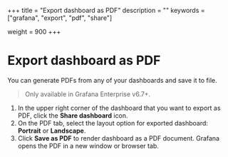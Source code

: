 +++
title = "Export dashboard as PDF"
description = ""
keywords = ["grafana", "export", "pdf", "share"]



weight = 900
+++

# Export dashboard as PDF

You can generate PDFs from any of your dashboards and save it to file.

> Only available in Grafana Enterprise v6.7+.

1. In the upper right corner of the dashboard that you want to export as PDF, click the **Share dashboard** icon.
1. On the PDF tab, select the layout option for exported dashboard: **Portrait** or **Landscape**.
1. Click **Save as PDF** to render dashboard as a PDF document.
   Grafana opens the PDF in a new window or browser tab.
